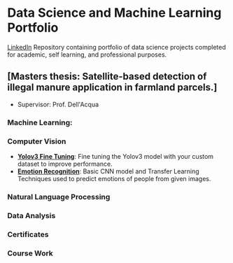 # Data Science and Machine Learning Portfolio
[LinkedIn](https://www.linkedin.com/in/mertcihangiroglu/)
Repository containing portfolio of data science projects completed for academic, self learning, and professional purposes.

## [Masters thesis: Satellite-based detection of illegal manure application in farmland parcels.]
* Supervisor: Prof. Dell'Acqua

### Machine Learning:


### Computer Vision 
* __[Yolov3 Fine Tuning](https://github.com/Mert-Cihangiroglu/Fine-Tuning-Yolov3)__: Fine tuning the Yolov3 model with your custom dataset to improve performance.
* __[Emotion Recognition](https://github.com/Mert-Cihangiroglu/Senior-Project)__: Basic CNN model and Transfer Learning Techniques used to predict emotions of people from given images.

### Natural Language Processing 


### Data Analysis 


### Certificates 


### Course Work